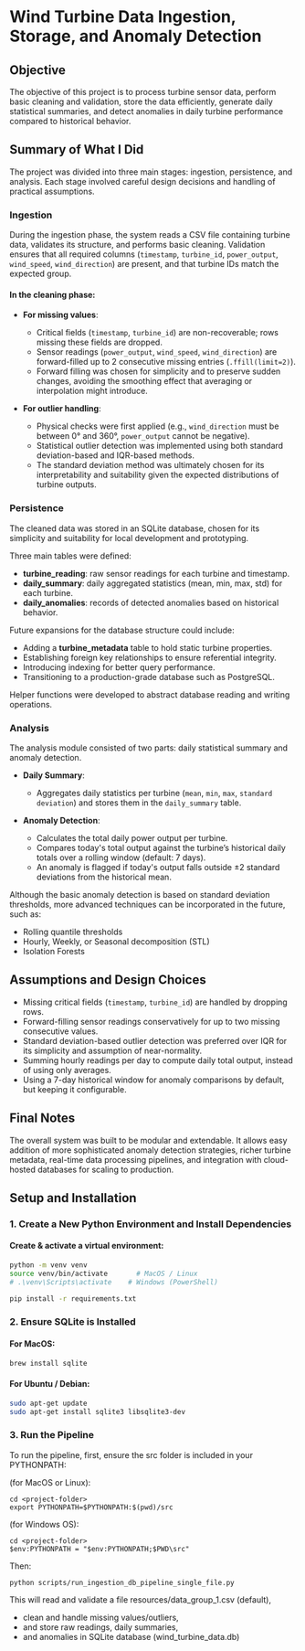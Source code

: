 # Wind Turbine Data Ingestion, Storage, and Anomaly Detection

## Objective

The objective of this project is to process turbine sensor data, perform basic cleaning and validation, store the data efficiently, generate daily statistical summaries, and detect anomalies in daily turbine performance compared to historical behavior.

## Summary of What I Did

The project was divided into three main stages: ingestion, persistence, and analysis. Each stage involved careful design decisions and handling of practical assumptions.

### Ingestion

During the ingestion phase, the system reads a CSV file containing turbine data, validates its structure, and performs basic cleaning. Validation ensures that all required columns (`timestamp`, `turbine_id`, `power_output`, `wind_speed`, `wind_direction`) are present, and that turbine IDs match the expected group.

#### In the cleaning phase:

- **For missing values**:
  - Critical fields (`timestamp`, `turbine_id`) are non-recoverable; rows missing these fields are dropped.
  - Sensor readings (`power_output`, `wind_speed`, `wind_direction`) are forward-filled up to 2 consecutive missing entries (`.ffill(limit=2)`).
  - Forward filling was chosen for simplicity and to preserve sudden changes, avoiding the smoothing effect that averaging or interpolation might introduce.

- **For outlier handling**:
  - Physical checks were first applied (e.g., `wind_direction` must be between 0° and 360°, `power_output` cannot be negative).
  - Statistical outlier detection was implemented using both standard deviation-based and IQR-based methods.
  - The standard deviation method was ultimately chosen for its interpretability and suitability given the expected distributions of turbine outputs.

### Persistence

The cleaned data was stored in an SQLite database, chosen for its simplicity and suitability for local development and prototyping.

Three main tables were defined:
- **turbine_reading**: raw sensor readings for each turbine and timestamp.
- **daily_summary**: daily aggregated statistics (mean, min, max, std) for each turbine.
- **daily_anomalies**: records of detected anomalies based on historical behavior.

Future expansions for the database structure could include:
- Adding a **turbine_metadata** table to hold static turbine properties.
- Establishing foreign key relationships to ensure referential integrity.
- Introducing indexing for better query performance.
- Transitioning to a production-grade database such as PostgreSQL.

Helper functions were developed to abstract database reading and writing operations.

### Analysis

The analysis module consisted of two parts: daily statistical summary and anomaly detection.

- **Daily Summary**:
  - Aggregates daily statistics per turbine (`mean`, `min`, `max`, `standard deviation`) and stores them in the `daily_summary` table.

- **Anomaly Detection**:
  - Calculates the total daily power output per turbine.
  - Compares today's total output against the turbine’s historical daily totals over a rolling window (default: 7 days).
  - An anomaly is flagged if today's output falls outside ±2 standard deviations from the historical mean.

Although the basic anomaly detection is based on standard deviation thresholds, more advanced techniques can be incorporated in the future, such as:
- Rolling quantile thresholds
- Hourly, Weekly, or Seasonal decomposition (STL)
- Isolation Forests

## Assumptions and Design Choices

- Missing critical fields (`timestamp`, `turbine_id`) are handled by dropping rows.
- Forward-filling sensor readings conservatively for up to two missing consecutive values.
- Standard deviation-based outlier detection was preferred over IQR for its simplicity and assumption of near-normality.
- Summing hourly readings per day to compute daily total output, instead of using only averages.
- Using a 7-day historical window for anomaly comparisons by default, but keeping it configurable.

## Final Notes

The overall system was built to be modular and extendable. It allows easy addition of more sophisticated anomaly detection strategies, richer turbine metadata, real-time data processing pipelines, and integration with cloud-hosted databases for scaling to production.


## Setup and Installation

### 1. Create a New Python Environment and Install Dependencies

#### Create & activate a virtual environment:
```bash
python -m venv venv
source venv/bin/activate       # MacOS / Linux
# .\venv\Scripts\activate    # Windows (PowerShell)

pip install -r requirements.txt
```

### 2. Ensure SQLite is Installed
#### For MacOS:
```bash
brew install sqlite
```
#### For Ubuntu / Debian:
```bash
sudo apt-get update
sudo apt-get install sqlite3 libsqlite3-dev
```

### 3. Run the Pipeline
To run the pipeline, first, ensure the src folder is included in your PYTHONPATH:

(for MacOS or Linux):
```
cd <project-folder>
export PYTHONPATH=$PYTHONPATH:$(pwd)/src
```
(for Windows OS):
```
cd <project-folder>
$env:PYTHONPATH = "$env:PYTHONPATH;$PWD\src"
```
Then:
```
python scripts/run_ingestion_db_pipeline_single_file.py
```
This will read and validate a file resources/data_group_1.csv (default), 
- clean and handle missing values/outliers, 
- and store raw readings, daily summaries, 
- and anomalies in SQLite database (wind_turbine_data.db)